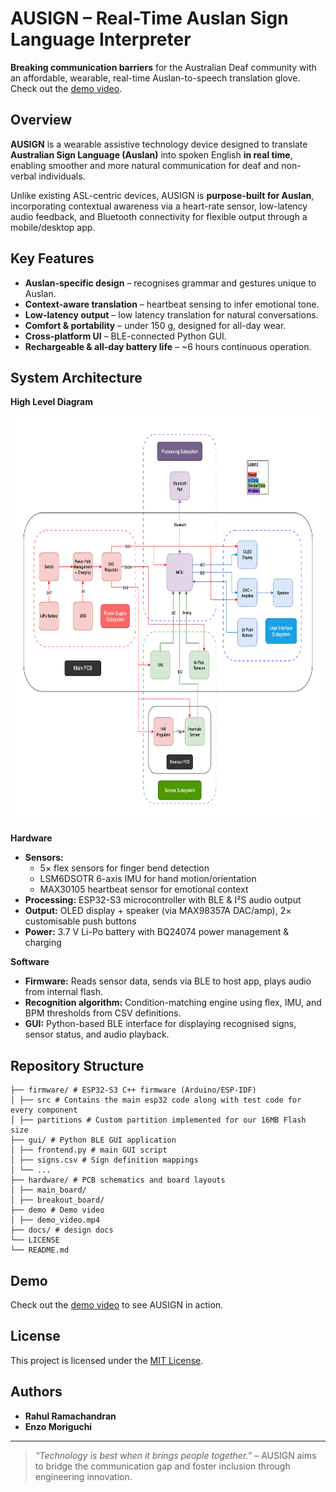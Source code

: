 # AUSIGN – Real-Time Auslan Sign Language Interpreter

 **Breaking communication barriers** for the Australian Deaf community with an affordable, wearable, real-time Auslan-to-speech translation glove. Check out the [demo video](https://drive.google.com/file/d/1WPN_qFuqe7VqrdAuftsNLOaqI1UlMCOe/view?usp=sharing).


## Overview
**AUSIGN** is a wearable assistive technology device designed to translate **Australian Sign Language (Auslan)** into spoken English **in real time**, enabling smoother and more natural communication for deaf and non-verbal individuals.

Unlike existing ASL-centric devices, AUSIGN is **purpose-built for Auslan**, incorporating contextual awareness via a heart-rate sensor, low-latency audio feedback, and Bluetooth connectivity for flexible output through a mobile/desktop app.


##  Key Features
- **Auslan-specific design** – recognises grammar and gestures unique to Auslan.
- **Context-aware translation** – heartbeat sensing to infer emotional tone.
- **Low-latency output** – low latency translation for natural conversations.
- **Comfort & portability** – under 150 g, designed for all-day wear.
- **Cross-platform UI** – BLE-connected Python GUI.
- **Rechargeable & all-day battery life** – ~6 hours continuous operation.


## System Architecture

**High Level Diagram**

<img src="docs/design_docs/3117_Block_Diagram (1).png" alt="High Level Diagram" width="650" height="650">

**Hardware**
- **Sensors:**  
  - 5× flex sensors for finger bend detection  
  - LSM6DSOTR 6-axis IMU for hand motion/orientation  
  - MAX30105 heartbeat sensor for emotional context  
- **Processing:** ESP32-S3 microcontroller with BLE & I²S audio output  
- **Output:** OLED display + speaker (via MAX98357A DAC/amp), 2× customisable push buttons  
- **Power:** 3.7 V Li-Po battery with BQ24074 power management & charging

**Software**
- **Firmware:** Reads sensor data, sends via BLE to host app, plays audio from internal flash.  
- **Recognition algorithm:** Condition-matching engine using flex, IMU, and BPM thresholds from CSV definitions.  
- **GUI:** Python-based BLE interface for displaying recognised signs, sensor status, and audio playback.  


## Repository Structure
```
├── firmware/ # ESP32-S3 C++ firmware (Arduino/ESP-IDF)
│ ├── src # Contains the main esp32 code along with test code for every component
│ ├── partitions # Custom partition implemented for our 16MB Flash size
├── gui/ # Python BLE GUI application
│ ├── frontend.py # main GUI script
│ ├── signs.csv # Sign definition mappings
│ └── ...
├── hardware/ # PCB schematics and board layouts
│ ├── main_board/
│ ├── breakout_board/
├── demo # Demo video
│ ├── demo_video.mp4
├── docs/ # design docs
└── LICENSE
└── README.md
```


## Demo
Check out the [demo video](demo/demo_video.mov) to see AUSIGN in action.


## License
This project is licensed under the [MIT License](LICENSE).


## Authors
- **Rahul Ramachandran** 
- **Enzo Moriguchi** 

---
> *“Technology is best when it brings people together.”* – AUSIGN aims to bridge the communication gap and foster inclusion through engineering innovation.
